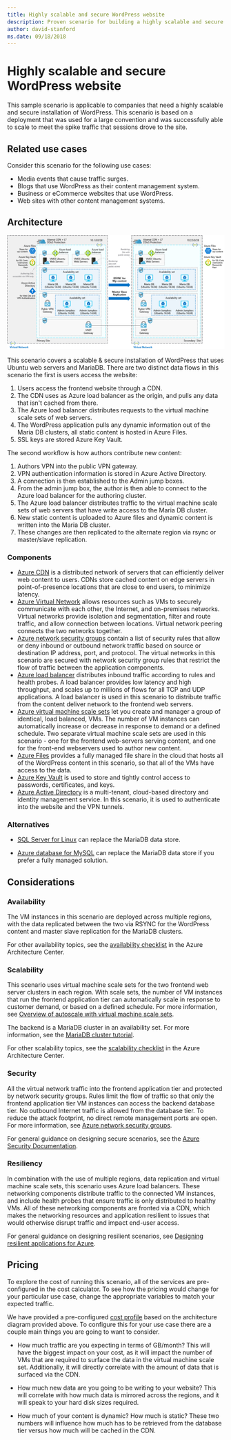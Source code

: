 ```yaml
---
title: Highly scalable and secure WordPress website
description: Proven scenario for building a highly scalable and secure WordPress website for media events
author: david-stanford
ms.date: 09/18/2018
---
```

# Highly scalable and secure WordPress website

This sample scenario is applicable to companies that need a highly scalable and secure installation of WordPress. This scenario is based on a deployment that was used for a large convention and was successfully able to scale to meet the spike traffic that sessions drove to the site.

## Related use cases

Consider this scenario for the following use cases:

* Media events that cause traffic surges.
* Blogs that use WordPress as their content management system.
* Business or eCommerce websites that use WordPress.
* Web sites with other content management systems.

## Architecture

[![Architecture overview of the Azure components involved in a scalable & secure WordPress deployment](media/secure-scalable-wordpress.png)](media/secure-scalable-wordpress.png#lightbox)

This scenario covers a scalable & secure installation of WordPress that uses Ubuntu web servers and MariaDB. There are two distinct data flows in this scenario the first is users access the website:

1. Users access the frontend website through a CDN.
2. The CDN uses as Azure load balancer as the origin, and pulls any data that isn't cached from there.
3. The Azure load balancer distributes requests to the virtual machine scale sets of web servers.
4. The WordPress application pulls any dynamic information out of the Maria DB clusters, all static content is hosted in Azure Files.
5. SSL keys are stored Azure Key Vault.

The second workflow is how authors contribute new content:

1. Authors VPN into the public VPN gateway.
2. VPN authentication information is stored in Azure Active Directory.
3. A connection is then established to the Admin jump boxes.
4. From the admin jump box, the author is then able to connect to the Azure load balancer for the authoring cluster.
5. The Azure load balancer distributes traffic to the virtual machine scale sets of web servers that have write access to the Maria DB cluster.
6. New static content is uploaded to Azure files and dynamic content is written into the Maria DB cluster.
7. These changes are then replicated to the alternate region via rsync or master/slave replication.

### Components

* [Azure CDN][cdn-docs] is a distributed network of servers that can efficiently deliver web content to users. CDNs store cached content on edge servers in point-of-presence locations that are close to end users, to minimize latency.
* [Azure Virtual Network][vnet-docs] allows resources such as VMs to securely communicate with each other, the Internet, and on-premises networks. Virtual networks provide isolation and segmentation, filter and route traffic, and allow connection between locations. Virtual network peering connects the two networks together.
* [Azure network security groups][nsg-docs] contain a list of security rules that allow or deny inbound or outbound network traffic based on source or destination IP address, port, and protocol. The virtual networks in this scenario are secured with network security group rules that restrict the flow of traffic between the application components.
* [Azure load balancer][loadbalancer-docs] distributes inbound traffic according to rules and health probes. A load balancer provides low latency and high throughput, and scales up to millions of flows for all TCP and UDP applications. A load balancer is used in this scenario to distribute traffic from the content deliver network to the frontend web servers.
* [Azure virtual machine scale sets][scaleset-docs] let you create and manager a group of identical, load balanced, VMs. The number of VM instances can automatically increase or decrease in response to demand or a defined schedule. Two separate virtual machine scale sets are used in this scenario - one for the frontend web-servers serving content, and one for the front-end webservers used to author new content.
* [Azure Files][azure-files-docs] provides a fully managed file share in the cloud that hosts all of the WordPress content in this scenario, so that all of the VMs have access to the data.
* [Azure Key Vault][azure-key-vault-docs] is used to store and tightly control access to passwords, certificates, and keys.
* [Azure Active Directory][aad-docs] is a multi-tenant, cloud-based directory and identity management service.  In this scenario, it is used to authenticate into the website and the VPN tunnels.

### Alternatives

* [SQL Server for Linux][sql-linux] can replace the MariaDB data store.

* [Azure database for MySQL][mysql-docs] can replace the MariaDB data store if you prefer a fully managed solution.

## Considerations

### Availability

The VM instances in this scenario are deployed across multiple regions, with the data replicated between the two via RSYNC for the WordPress content and master slave replication for the MariaDB clusters.

For other availability topics, see the [availability checklist][availability] in the Azure Architecture Center.

### Scalability

This scenario uses virtual machine scale sets for the two frontend web server clusters in each region. With scale sets, the number of VM instances that run the frontend application tier can automatically scale in response to customer demand, or based on a defined schedule. For more information, see [Overview of autoscale with virtual machine scale sets][vmssautoscale-docs].

The backend is a MariaDB cluster in an availability set. For more information, see the [MariaDB cluster tutorial][mariadb-tutorial].

For other scalability topics, see the [scalability checklist][scalability] in the Azure Architecture Center.

### Security

All the virtual network traffic into the frontend application tier and protected by network security groups. Rules limit the flow of traffic so that only the frontend application tier VM instances can access the backend database tier. No outbound Internet traffic is allowed from the database tier. To reduce the attack footprint, no direct remote management ports are open. For more information, see [Azure network security groups][nsg-docs].

For general guidance on designing secure scenarios, see the [Azure Security Documentation][security].

### Resiliency

In combination with the use of multiple regions, data replication and virtual machine scale sets, this scenario uses Azure load balancers. These networking components distribute traffic to the connected VM instances, and include health probes that ensure traffic is only distributed to healthy VMs. All of these networking components are fronted via a CDN, which makes the networking resources and application resilient to issues that would otherwise disrupt traffic and impact end-user access.

For general guidance on designing resilient scenarios, see [Designing resilient applications for Azure][resiliency].

## Pricing

To explore the cost of running this scenario, all of the services are pre-configured in the cost calculator.  To see how the pricing would change for your particular use case, change the appropriate variables to match your expected traffic.

We have provided a pre-configured [cost profile][pricing] based on the architecture diagram provided above. To configure this for your use case there are a couple main things you are going to want to consider.

* How much traffic are you expecting in terms of GB/month? This will have the biggest impact on your cost, as it will impact the number of VMs that are required to surface the data in the virtual machine scale set.  Additionally, it will directly correlate with the amount of data that is surfaced via the CDN.

* How much new data are you going to be writing to your website? This will correlate with how much data is mirrored across the regions, and it will speak to your hard disk sizes required.

* How much of your content is dynamic? How much is static?  These two numbers will influence how much has to be retrieved from the database tier versus how much will be cached in the CDN.

<!-- links -->
[architecture]: ./media/secure-scalable-wordpress.png
[cdn-docs]: /azure/cdn/cdn-overview
[vnet-docs]: /azure/virtual-network/virtual-networks-overview
[loadbalancer-docs]: /azure/load-balancer/load-balancer-overview
[nsg-docs]: /azure/virtual-network/security-overview
[azure-files-docs]: /azure/storage/files/storage-files-introduction
[azure-key-vault-docs]: /azure/key-vault/key-vault-overview
[aad-docs]: /azure/active-directory/fundamentals/active-directory-whatis
[mysql-docs]: /azure/mysql/overview
[sql-linux]: /azure/virtual-machines/linux/sql/sql-server-linux-virtual-machines-overview
[mariadb-tutorial]: /azure/virtual-machines/linux/classic/mariadb-mysql-cluster
[scaleset-docs]: /azure/virtual-machine-scale-sets/overview
[security]: /azure/security/
[availability]: /architecture/checklist/availability
[resiliency]: /azure/architecture/resiliency/
[scalability]: /azure/architecture/checklist/scalability
[vmssautoscale-docs]: /azure/virtual-machine-scale-sets/virtual-machine-scale-sets-autoscale-overview
[pricing]: https://azure.com/e/a8c4809dab444c1ca4870c489fbb196b